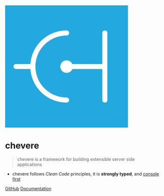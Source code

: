 ![logo](_media/logo.png)

# chevere

> chevere is a framework for building extensible server side applications

- chevere follows *Clean Code* principles, it is **strongly typed**, and <ins>console first</ins>

[GitHub](https://github.com/chevere/chevere/)
[Documentation](#chevere)